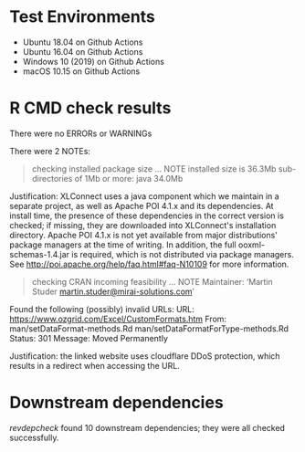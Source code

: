 # Test Environments

* Ubuntu 18.04 on Github Actions
* Ubuntu 16.04 on Github Actions
* Windows 10 (2019) on Github Actions
* macOS 10.15 on Github Actions

# R CMD check results

There were no ERRORs or WARNINGs

There were 2 NOTEs:
> checking installed package size ... NOTE
    installed size is 36.3Mb
    sub-directories of 1Mb or more:
      java  34.0Mb

Justification: XLConnect uses a java component which we maintain in a separate project, as well as Apache POI 4.1.x and
its dependencies. At install time, the presence of these dependencies in the correct version is checked; if missing,
they are downloaded into XLConnect's installation directory. Apache POI 4.1.x is not yet available from major 
distributions' package managers at the time of writing. In addition, the full ooxml-schemas-1.4.jar is required, which 
is not distributed via package managers. See http://poi.apache.org/help/faq.html#faq-N10109 for more information.

> checking CRAN incoming feasibility ... NOTE
  Maintainer: ‘Martin Studer <martin.studer@mirai-solutions.com>’
  
  Found the following (possibly) invalid URLs:
    URL: https://www.ozgrid.com/Excel/CustomFormats.htm
      From: man/setDataFormat-methods.Rd
            man/setDataFormatForType-methods.Rd
      Status: 301
      Message: Moved Permanently


Justification: the linked website uses cloudflare DDoS protection, which results in a redirect when accessing the URL.
# Downstream dependencies

_revdepcheck_ found 10 downstream dependencies; they were all checked successfully.
